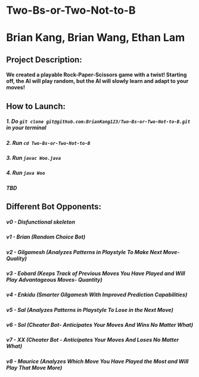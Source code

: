 # Two-Bs-or-Two-Not-to-B
# Brian Kang, Brian Wang, Ethan Lam
## Project Description:
#### We created a playable Rock-Paper-Scissors game with a twist! Starting off, the AI will play random, but the AI will slowly learn and adapt to your moves!

## How to Launch:
##### 1. Do `git clone git@github.com:BrianKang123/Two-Bs-or-Two-Not-to-B.git` in your terminal
##### 2. Run `cd Two-Bs-or-Two-Not-to-B`
##### 3. Run `javac Woo.java`
##### 4. Run `java Woo`
##### **TBD**

## Different Bot Opponents:
##### v0 - Disfunctional skeleton
##### v1 - Brian (Random Choice Bot)
##### v2 - Gilgamesh (Analyzes Patterns in Playstyle To Make Next Move- Quality)
##### v3 - Eobard (Keeps Track of Previous Moves You Have Played and Will Play Advantageous Moves- Quantity)
##### v4 - Enkidu (Smarter Gilgamesh With Improved Prediction Capabilities)
##### v5 - Sal (Analyzes Patterns in Playstyle To Lose in the Next Move)
##### v6 - Sol (Cheater Bot- Anticipates Your Moves And Wins No Matter What)
##### v7 - XX (Cheater Bot - Anticipates Your Moves And Loses No Matter What)
##### v8 - Maurice (Analyzes Which Move You Have Played the Most and Will Play That Move More)
